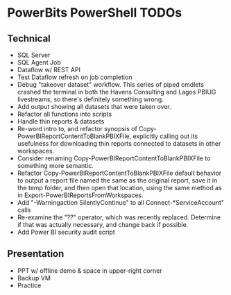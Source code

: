 # PowerBits PowerShell TODOs

## Technical

- SQL Server
- SQL Agent Job
- Dataflow w/ REST API
- Test Dataflow refresh on job completion
- Debug "takeover dataset" workflow. This series of piped cmdlets crashed the terminal in both the Havens Consulting and Lagos PBIUG livestreams, so there's definitely something wrong.
- Add output showing all datasets that were taken over.
- Refactor all functions into scripts
- Handle thin reports & datasets
- Re-word intro to, and refactor synopsis of Copy-PowerBIReportContentToBlankPBIXFile, explicitly calling out its usefulness for downloading thin reports connected to datasets in other workspaces. 
- Consider renaming Copy-PowerBIReportContentToBlankPBIXFile to something more semantic.
- Refactor Copy-PowerBIReportContentToBlankPBIXFile default behavior to output a report file named the same as the original report, save it in the temp folder, and then open that location, using the same method as in Export-PowerBIReportsFromWorkspaces. 
- Add "-Warningaction SilentlyContinue" to all Connect-*ServiceAccount" calls
- Re-examine the "??" operator, which was recently replaced. Determine if that was actually necessary, and change back if possible. 
- Add Power BI security audit script

## Presentation
- PPT w/ offline demo & space in upper-right corner
- Backup VM
- Practice

